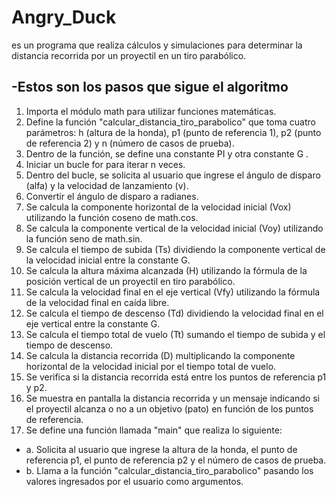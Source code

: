 # **Angry_Duck**
es un programa que realiza cálculos y simulaciones para determinar la distancia recorrida por un proyectil en un tiro parabólico.

## **-Estos son los pasos que sigue el algoritmo**
1. Importa el módulo math para utilizar funciones matemáticas.
2. Define la función  "calcular_distancia_tiro_parabolico" que toma cuatro parámetros: h (altura de la honda), p1 (punto de referencia 1), p2 (punto de referencia 2) y n (número de casos de prueba).
3. Dentro de la función, se define una constante PI  y otra constante G .
4. Iniciar un bucle for para iterar n veces.
5. Dentro del bucle, se solicita al usuario que ingrese el ángulo de disparo (alfa) y la velocidad de lanzamiento (v).
6. Convertir el ángulo de disparo a radianes.
7. Se calcula la componente horizontal de la velocidad inicial (Vox) utilizando la función coseno de math.cos.
8. Se calcula la componente vertical de la velocidad inicial (Voy) utilizando la función seno de math.sin.
9. Se calcula el tiempo de subida (Ts) dividiendo la componente vertical de la velocidad inicial entre la constante G.
10. Se calcula la altura máxima alcanzada (H) utilizando la fórmula de la posición vertical de un proyectil en tiro parabólico.
11. Se calcula la velocidad final en el eje vertical (Vfy) utilizando la fórmula de la velocidad final en caída libre.
12. Se calcula el tiempo de descenso (Td) dividiendo la velocidad final en el eje vertical entre la constante G.
13. Se calcula el tiempo total de vuelo (Tt) sumando el tiempo de subida y el tiempo de descenso.
14. Se calcula la distancia recorrida (D) multiplicando la componente horizontal de la velocidad inicial por el tiempo total de vuelo.
15. Se verifica si la distancia recorrida está entre los puntos de referencia p1 y p2.
16. Se muestra en pantalla la distancia recorrida y un mensaje indicando si el proyectil alcanza o no a un objetivo (pato) en función de los puntos de referencia.
17. Se define una función llamada "main" que realiza lo siguiente:
 + a. Solicita al usuario que ingrese la altura de la honda, el punto de referencia p1, el punto de referencia p2 y el número de casos de prueba.
 + b. Llama a la función "calcular_distancia_tiro_parabolico" pasando los valores ingresados por el usuario como argumentos.
